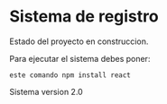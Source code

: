 <h1> Sistema de registro </h1>

Estado del proyecto en construccion.

Para ejecutar el sistema debes poner:

```este comando npm install react```

Sistema version 2.0
